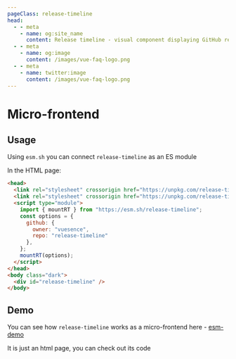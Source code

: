 ```yaml
---
pageClass: release-timeline
head:
  - - meta
    - name: og:site_name
      content: Release timeline - visual component displaying GitHub release timeline
  - - meta
    - name: og:image
      content: /images/vue-faq-logo.png
  - - meta
    - name: twitter:image
      content: /images/vue-faq-logo.png
---
```


# Micro-frontend

## Usage

Using `esm.sh` you can connect `release-timeline` as an ES module

In the HTML page:

```html
<head>
  <link rel="stylesheet" crossorigin href="https://unpkg.com/release-timeline/dist/style.css">
  <link rel="stylesheet" crossorigin href="https://unpkg.com/release-timeline/dist/animated-background.css">
  <script type="module">
    import { mountRT } from "https://esm.sh/release-timeline";
    const options = {
      github: {
        owner: "vuesence",
        repo: "release-timeline"
      },
    };
    mountRT(options);
  </script>
</head>
<body class="dark">
  <div id="release-timeline" />
</body>
```

## Demo

You can see how `release-timeline` works as a micro-frontend here - <a target="_blank" href="https://unpkg.com/release-timeline/dist/esm-demo.html">esm-demo</a>

It is just an html page, you can check out its code

